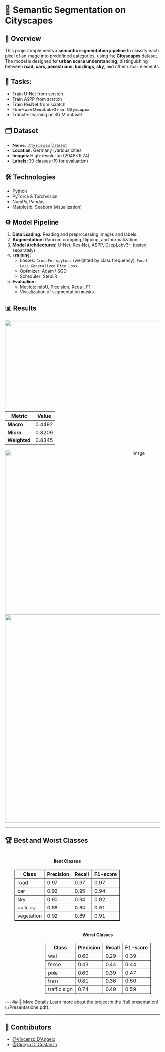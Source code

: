 # 🚗 Semantic Segmentation on Cityscapes

## 📌 Overview
This project implements a **semantic segmentation pipeline** to classify each pixel of an image into predefined categories, using the **Cityscapes** dataset.  
The model is designed for **urban scene understanding**, distinguishing between **road, cars, pedestrians, buildings, sky**, and other urban elements.

## 🎯 Tasks:
   - Train U-Net from scratch  
   - Train ASPP from scratch  
   - Train ResNet from scratch  
   - Fine-tune DeepLabv3+ on Cityscapes  
   - Transfer learning on SUIM dataset

## 🗂 Dataset
- **Name:** [Cityscapes Dataset](https://www.cityscapes-dataset.com/)  
- **Location:** Germany (various cities)  
- **Images:** High-resolution (2048×1024)  
- **Labels:** 30 classes (19 for evaluation)

## 🛠️ Technologies
- Python  
- PyTorch & Torchvision  
- NumPy, Pandas  
- Matplotlib, Seaborn (visualization)  

## ⚙️ Model Pipeline
1. **Data Loading:** Reading and preprocessing images and labels.  
2. **Augmentation:** Random cropping, flipping, and normalization.  
3. **Model Architectures:** U-Net, Res-Net, ASPP, DeepLabv3+ (tested separately)
4. **Training:**  
   - Losses: `CrossEntropyLoss` (weighted by class frequency), `Focal Loss`, `Generalized Dice Loss`
   - Optimizer: Adam / SGD  
   - Scheduler: StepLR  
5. **Evaluation:**  
   - Metrics: mIoU, Precision, Recall, F1. 
   - Visualization of segmentation masks.  

## 📊 Results
<center>
   <img width="1250" height="281" alt="image" src="https://github.com/user-attachments/assets/cf8cc0ea-6a48-47ea-9d95-23f20fb7a9e2" />
</center>

| Metric         | Value        |
|----------------|--------------|
| **Macro**      | 0.4492       |
| **Micro**      | 0.8209       |
| **Weighted**   | 0.8345       |

<center>
  <img width="854" height="534" alt="image" src="https://github.com/user-attachments/assets/c98bc89e-4e5a-407a-bbec-0befc9763ab3" />
</center>

<center>
  <img width="1265" height="675" alt="image" src="https://github.com/user-attachments/assets/4cff606f-b857-478f-8485-1bf09e99175c" />
</center>

---

## 🏆 Best and Worst Classes 
<div style="text-align: center;">
  <div style="display: inline-block; margin-right: 100px; vertical-align: top;">
    <h4>Best Classes</h4>
    <table border="1">
      <tr><th>Class</th><th>Precision</th><th>Recall</th><th>F1-score</th></tr>
      <tr><td>road</td><td>0.97</td><td>0.97</td><td>0.97</td></tr>
      <tr><td>car</td><td>0.92</td><td>0.95</td><td>0.94</td></tr>
      <tr><td>sky</td><td>0.90</td><td>0.94</td><td>0.92</td></tr>
      <tr><td>building</td><td>0.88</td><td>0.94</td><td>0.91</td></tr>
      <tr><td>vegetation</td><td>0.92</td><td>0.89</td><td>0.91</td></tr>
    </table>
  </div>

  <div style="display: inline-block; margin-left: 100px; vertical-align: top;">
    <h4>Worst Classes</h4>
    <table border="1">
      <tr><th>Class</th><th>Precision</th><th>Recall</th><th>F1-score</th></tr>
      <tr><td>wall</td><td>0.60</td><td>0.29</td><td>0.39</td></tr>
      <tr><td>fence</td><td>0.43</td><td>0.44</td><td>0.44</td></tr>
      <tr><td>pole</td><td>0.60</td><td>0.39</td><td>0.47</td></tr>
      <tr><td>train</td><td>0.81</td><td>0.36</td><td>0.50</td></tr>
      <tr><td>traffic sign</td><td>0.74</td><td>0.49</td><td>0.59</td></tr>
    </table>
  </div>
</div>
---
## 📘 More Details
Learn more about the project in the [full presentation](./Presentazione.pdf).

---

## 👥 Contributors

- [@Vincenzo D'Angelo](https://github.com/vincenzodan)
- [@Giorgio Di Costanzo](https://github.com/GiorgioDiCostanzo)
